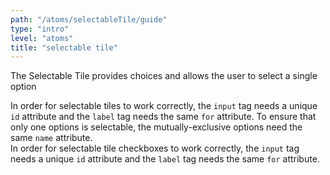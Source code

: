 ```yaml
---
path: "/atoms/selectableTile/guide"
type: "intro"
level: "atoms"
title: "selectable tile"
---
```


The Selectable Tile provides choices and allows the user to select a single option

<div class="frontend-kit__notification a-notification -warning"><i class="a-icon ui-ic-alert-warning"></i><div class="a-notification__content">
    In order for selectable tiles to work correctly, the <code>input</code> tag needs a unique <code>id</code> attribute and the <code>label</code> tag needs the same <code>for</code> attribute. To ensure that only one options is selectable, the mutually-exclusive options need the same <code>name</code> attribute.
</div></div>

<div class="frontend-kit__notification a-notification -warning"><i class="a-icon ui-ic-alert-warning"></i><div class="a-notification__content">
    In order for selectable tile checkboxes to work correctly, the <code>input</code> tag needs a unique <code>id</code> attribute and the <code>label</code> tag needs the same <code>for</code> attribute.
</div></div> 


